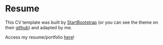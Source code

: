 # Resume

This CV template was built by [StartBootstrap](https://startbootstrap.com/themes/resume/) (or you can see the theme on their [github](https://github.com/StartBootstrap/startbootstrap-resume)) and adapted by me.

Access my resume/portfolio [here](https://gabipz.github.io/portfolio/)!